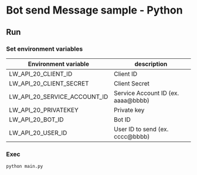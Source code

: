 # Bot send Message sample - Python

## Run
### Set environment variables

Environment variable | description
---|---
LW_API_20_CLIENT_ID | Client ID
LW_API_20_CLIENT_SECRET | Client Secret
LW_API_20_SERVICE_ACCOUNT_ID | Service Account ID (ex. aaaa@bbbb)
LW_API_20_PRIVATEKEY | Private key
LW_API_20_BOT_ID | Bot ID
LW_API_20_USER_ID | User ID to send (ex. cccc@bbbb)

### Exec

```python
python main.py
```
